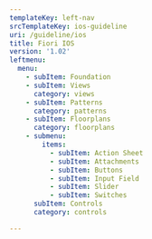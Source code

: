 ```yaml
---
templateKey: left-nav
srcTemplateKey: ios-guideline
uri: /guideline/ios
title: Fiori IOS
version: '1.02'
leftmenu:
  menu:
    - subItem: Foundation
    - subItem: Views
      category: views    
    - subItem: Patterns
      category: patterns    
    - subItem: Floorplans   
      category: floorplans 
    - submenu:
        items:
          - subItem: Action Sheet
          - subItem: Attachments
          - subItem: Buttons
          - subItem: Input Field
          - subItem: Slider
          - subItem: Switches
      subItem: Controls
      category: controls

---
```

